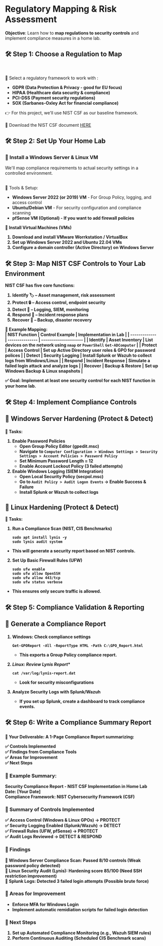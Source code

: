 <h1>Regulatory Mapping & Risk Assessment</h1>

 

**Objective**: Learn how to **map regulations to security controls** and implement compliance measures in a home lab.
 <br/>


<h2>🛠 Step 1: Choose a Regulation to Map</h2>
  <br/>  
  
🔹 Select a regulatory framework to work with :  
  - <b>**GDPR** (Data Protection & Privacy - good for EU focus)</b> 
   - <b>**HIPAA** (Healthcare data security & compliance)</b>
   - <b>**PCI-DSS** (Payment security regulations)</b>
   - <b>**SOX** (Sarbanes-Oxley Act for financial compliance)</b>

  
👉 For this project, we'll use NIST CSF as our baseline framework. <br/>  
📄 Download the NIST CSF document [HERE](https://nvlpubs.nist.gov/nistpubs/CSWP/NIST.CSWP.04162018.pdf) <br/>  

  
<h2>🛠 Step 2: Set Up Your Home Lab </h2>
   
<h3>🔹 Install a Windows Server & Linux VM </h3>  
We'll map compliance requirements to actual security settings in a controlled environment.<br/>   
  <br/>  

   🔧 Tools & Setup:
   - <b>Windows Server 2022 (or 2019) VM</b> - For Group Policy, logging, and access control </b>
   - <b>Ubuntu/Debian VM</b> - For security configuration and compliance scanning </b>
   - <b>pfSense VM (Optional)<b/> - If you want to add firewall policies
 
📌 Install Virtual Machines (VMs)
1. Download and install VMware Worrkstation / VirtualBox
2. Set up Windows Server 2022 and Ubuntu 22.04 VMs
3. Configure a domain controller (Active Directory) on Windows Server <br/>


<h2>🛠 Step 3: Map NIST CSF Controls to Your Lab Environment</h2>
NIST CSF has five core functions:
  
1. Identify 🏷️ – Asset management, risk assessment
2. Protect 🔒 – Access control, endpoint security
3. Detect 👀 – Logging, SIEM, monitoring
4. Respond 🚨 – Incident response plans
5. Recover 🔄 – Backup, disaster recovery
  
🔹 Example Mapping:  
| NIST Function | Control Example | Implementation in Lab |
| ------------- | --------------- | --------------------- |
| Identify      | Asset Inventory | List devices on the network using `nmap` or `PowerShell` `Get-ADComputer` |
| Protect       | Access Control  | Set up Active Directory user roles & GPO for password polices | 
| Detect        | Security Logging | Install **Splunk** or **Wazuh** to collect logs from Windows/Linux |
| Respond       | Incident Response | Simulate a **failed login attack** and analyze logs |
| Recover       | Backup & Restore | Set up **Windows Backup & Linux snapshots** |  

✅ Goal: Implement at least one security control for each NIST function in your home lab.  

<h2>🛠 Step 4: Implement Compliance Controls <br/>  
   
🔹 Windows Server Hardening (Protect & Detect) </h2>  
  
  🔧 Tasks:  
  1. Enable Password Policies
      - Open **Group Policy Editor (gpedit.msc)**
      - Navigate to `Computer Configuration > Windows Settings > Security Settings > Account Policies > Password Policy`
      - Set **Minimum Password Length** = **12**
      - Enable **Account Lockout Policy** (3 failed attempts)
  2. **Enable Windows Logging (SIEM Integration)**
      - Open **Local Security Policy (secpol.msc)**
      - Go to `Audit Policy > Audit Logon Events` → Enable **Success & Failure**
      - Install **Splunk** or **Wazuh** to collect logs

  
 <h2>🔹 Linux Hardening (Protect & Detect)</h2>  
  
  🔧 Tasks:  
  1. **Run a Compliance Scan (NIST, CIS Benchmarks)**
  
         sudo apt install lynis -y
         sudo lynis audit system  
  - This will generate a **security report** based on NIST controls.
  
  2. **Set Up Basic Firewall Rules (UFW)**

         sudo ufw enable
         sudo ufw allow OpenSSH
         sudo ufw allow 443/tcp
         sudo ufw status verbose
  - This ensures only secure traffic is allowed.  

<h2>🛠 Step 5: Compliance Validation & Reporting  <br/>  
     
🔹 Generate a Compliance Report  </h2>  
  
 1. **Windows: Check compliance settings**  
  
        Get-GPOReport -All -ReportType HTML -Path C:\GPO_Report.html
    - This exports a **Group Policy** compliance report.
  
2. *Linux: Review Lynis Report**

       cat /var/log/lynis-report.dat
    - Look for **security misconfigurations**

3. **Analyze Security Logs with Splunk/Wazuh**
    - If you set up **Splunk**, create a **dashboard** to track compliance events.

<h2>🛠 Step 6: Write a Compliance Summary Report</h2>  

🎯 Your Deliverable: A **1-Page Compliance Report** summarizing:  

✅ Controls Implemented  
✅ Findings from Compliance Tools  
✅ Areas for Improvement  
✅ Next Steps  

<h3> 📄 Example Summary: </h3>  

**Security Compliance Report - NIST CSF Implementation in Home Lab**  
**Date:** \[Your Date]  
**Compliance Framework:** NIST Cybersecurity Framework (CSF) 

<h3> 🔹 Summary of Controls Implemented </h3>  

✅ Access Control (Windows & Linux GPOs) → PROTECT  
✅ Security Logging Enabled (Splunk/Wazuh) → DETECT  
✅ Firewall Rules (UFW, pfSense) → PROTECT  
✅ Audit Logs Reviewed → DETECT & RESPOND  

<h3> 🔹 Findings </h3>  

📌 **Windows Server Compliance Scan**: Passed 8/10 controls (Weak password policy detected)  
📌 **Linux Security Audit (Lynis)**: Hardening score 85/100 (Need SSH restriction improvement)  
📌 **Splunk Logs**: Detected 3 failed login attempts (Possible brute force)  
  
<h3> 🔹 Areas for Improvement </h3>  

  - Enforce **MFA** for **Windows Login**  
  - Implement **automatic remidiation scripts** for failed login detection

<h3> 🔹 Next Steps </h3>  

   1. Set up **Automated Compliance Monitoring** (e.g., Wazuh SIEM rules)
   2. Perform **Continuous Auditing** (Scheduled CIS Benchmark scans)

  


<!--
 ```diff
- text in red
+ text in green
! text in orange
# text in gray
@@ text in purple (and bold)@@
```
--!>
